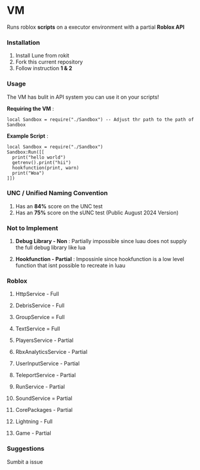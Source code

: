 
# VM
Runs roblox **scripts** on a executor environment with a partial **Roblox API**

### Installation
1. Install Lune from rokit
2. Fork this current repository
3. Follow instruction **1 & 2**

### Usage
The VM has bulit in API system you can use it on your scripts!

**Requiring the VM** :
```luau
local Sandbox = require("./Sandbox") -- Adjust thr path to the path of Sandbox
```

**Example Script** :
```luau
local Sandbox = require("./Sandbox")
Sandbox:Run([[
  print("hello world")
  getrenv().print("hii")
  hookfunction(print, warn)
  print("Woa")
]])
```

### UNC / Unified Naming Convention
1. Has an **84%** score on the UNC test
2. Has an **75%** score on the sUNC test (Public August 2024 Version)

### Not to Implement
1. **Debug Library - Non** :
Partially impossible since luau does not supply the full debug library like lua

2. **Hookfunction - Partial** : 
Impossinle since hookfunction is a low level function that isnt possible to recreate in luau

### Roblox 

1. HttpService - Full
2. DebrisService - Full
3. GroupService = Full
4. TextService = Full
5. PlayersService - Partial
6. RbxAnalyticsService - Partial
7. UserInputService - Partial
8. TeleportService - Partial
9. RunService - Partial
10. SoundService = Partial

1. CorePackages - Partial
2. Lightning - Full
3. Game - Partial

### Suggestions
Sumbit a issue